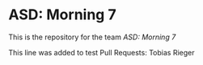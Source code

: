 # ASD: Morning 7
 
This is the repository for the team *ASD: Morning 7*

This line was added to test Pull Requests: Tobias Rieger
